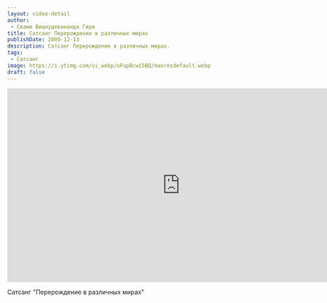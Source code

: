 ```yaml
---
layout: video-detail
author:
 - Свами Вишнудевананда Гири
title: Сатсанг Перерождение в различных мирах
publishDate: 2009-12-13
description: Сатсанг Перерождение в различных мирах. 
tags: 
 - Сатсанг
image: https://i.ytimg.com/vi_webp/uFupBcwi5BQ/maxresdefault.webp
draft: false
---
```


<iframe width="790" height="444" src="https://www.youtube.com/embed/uFupBcwi5BQ" frameborder="0" allowfullscreen=""></iframe> 

  Сатсанг "Перерождение в различных мирах"

  

 